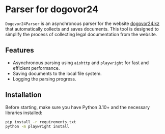 # Parser for dogovor24

`Dogovor24Parser` is an asynchronous parser for the website [dogovor24.kz](https://new.dogovor24.kz) that automatically collects and saves documents. This tool is designed to simplify the process of collecting legal documentation from the website.

## Features

- Asynchronous parsing using `aiohttp` and `playwright` for fast and efficient performance.
- Saving documents to the local file system.
- Logging the parsing progress.

## Installation

Before starting, make sure you have Python 3.10+ and the necessary libraries installed:

```sh
pip install -r requirements.txt
python -m playwright install
